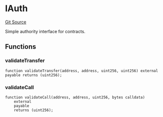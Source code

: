 # IAuth
[Git Source](https://github.com/Moloch-Mystics/dagon/blob/3c50a9b175611229baf44017b0ba4f798e0515cb/src/Dagon.sol)

Simple authority interface for contracts.


## Functions
### validateTransfer


```solidity
function validateTransfer(address, address, uint256, uint256) external payable returns (uint256);
```

### validateCall


```solidity
function validateCall(address, address, uint256, bytes calldata)
    external
    payable
    returns (uint256);
```

